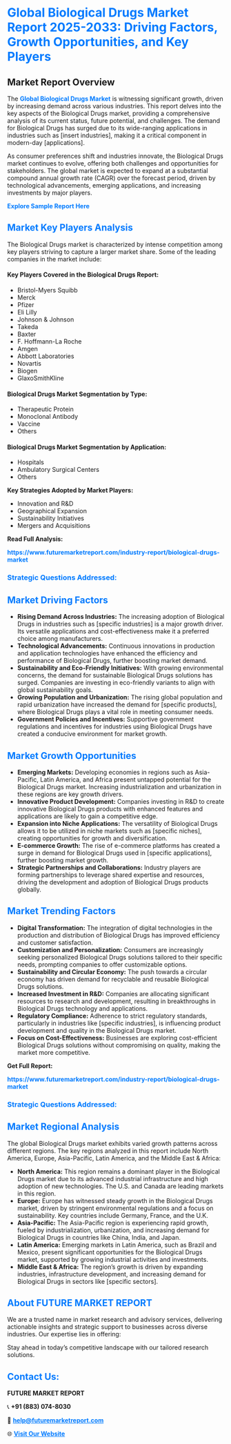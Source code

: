 <h1 style="color: #007BFF;">Global Biological Drugs Market Report 2025-2033: Driving Factors, Growth Opportunities, and Key Players</h1>

<section id="overview">
<h2>Market Report Overview</h2>
<p>The <a href="https://www.futuremarketreport.com/industry-report/biological-drugs-market" style="color: #007BFF; text-decoration: none;"><strong>Global Biological Drugs Market</strong></a> is witnessing significant growth, driven by increasing demand across various industries. This report delves into the key aspects of the Biological Drugs market, providing a comprehensive analysis of its current status, future potential, and challenges. The demand for Biological Drugs has surged due to its wide-ranging applications in industries such as [insert industries], making it a critical component in modern-day [applications].</p>
<p>As consumer preferences shift and industries innovate, the Biological Drugs market continues to evolve, offering both challenges and opportunities for stakeholders. The global market is expected to expand at a substantial compound annual growth rate (CAGR) over the forecast period, driven by technological advancements, emerging applications, and increasing investments by major players.</p>
</section>

<section id="overview">
<p><a href="https://www.futuremarketreport.com/request-sample/reportId=82843" style="color: #007BFF; text-decoration: none;"><strong>Explore Sample Report Here</strong></a></p>
</section>

<section id="key-players">
<h2 style="color: #007BFF;">Market Key Players Analysis</h2>
<p>The Biological Drugs market is characterized by intense competition among key players striving to capture a larger market share. Some of the leading companies in the market include:</p>
<h4>Key Players Covered in the Biological Drugs Report:</h4>
<ul><li>Bristol-Myers Squibb</li><li>Merck</li><li>Pfizer</li><li>Eli Lilly</li><li>Johnson &amp; Johnson</li><li>Takeda</li><li>Baxter</li><li>F. Hoffmann-La Roche</li><li>Amgen</li><li>Abbott Laboratories</li><li>Novartis</li><li>Biogen</li><li>GlaxoSmithKline</li></ul>
<h4>Biological Drugs Market Segmentation by Type:</h4>
<ul><li>Therapeutic Protein</li><li>Monoclonal Antibody</li><li>Vaccine</li><li>Others</li></ul>

<h4>Biological Drugs Market Segmentation by Application:</h4>
<ul><li>Hospitals</li><li>Ambulatory Surgical Centers</li><li>Others</li></ul>
<p><strong>Key Strategies Adopted by Market Players:</strong></p>
<ul>
<li>Innovation and R&D</li>
<li>Geographical Expansion</li>
<li>Sustainability Initiatives</li>
<li>Mergers and Acquisitions</li>
</ul>
</section>

<section>
<p><strong>Read Full Analysis: </strong></p><a href="https://www.futuremarketreport.com/industry-report/biological-drugs-market" style="color: #007BFF; text-decoration: none;"><strong>https://www.futuremarketreport.com/industry-report/biological-drugs-market</strong></a>
<h3 style="color: #007BFF;">Strategic Questions Addressed:</h3>
</section>

<section id="driving-factors">
<h2 style="color: #007BFF;">Market Driving Factors</h2>
<ul>
<li><strong>Rising Demand Across Industries:</strong> The increasing adoption of Biological Drugs in industries such as [specific industries] is a major growth driver. Its versatile applications and cost-effectiveness make it a preferred choice among manufacturers.</li>
<li><strong>Technological Advancements:</strong> Continuous innovations in production and application technologies have enhanced the efficiency and performance of Biological Drugs, further boosting market demand.</li>
<li><strong>Sustainability and Eco-Friendly Initiatives:</strong> With growing environmental concerns, the demand for sustainable Biological Drugs solutions has surged. Companies are investing in eco-friendly variants to align with global sustainability goals.</li>
<li><strong>Growing Population and Urbanization:</strong> The rising global population and rapid urbanization have increased the demand for [specific products], where Biological Drugs plays a vital role in meeting consumer needs.</li>
<li><strong>Government Policies and Incentives:</strong> Supportive government regulations and incentives for industries using Biological Drugs have created a conducive environment for market growth.</li>
</ul>
</section>

<section id="growth-opportunities">
<h2 style="color: #007BFF;">Market Growth Opportunities</h2>
<ul>
<li><strong>Emerging Markets:</strong> Developing economies in regions such as Asia-Pacific, Latin America, and Africa present untapped potential for the Biological Drugs market. Increasing industrialization and urbanization in these regions are key growth drivers.</li>
<li><strong>Innovative Product Development:</strong> Companies investing in R&D to create innovative Biological Drugs products with enhanced features and applications are likely to gain a competitive edge.</li>
<li><strong>Expansion into Niche Applications:</strong> The versatility of Biological Drugs allows it to be utilized in niche markets such as [specific niches], creating opportunities for growth and diversification.</li>
<li><strong>E-commerce Growth:</strong> The rise of e-commerce platforms has created a surge in demand for Biological Drugs used in [specific applications], further boosting market growth.</li>
<li><strong>Strategic Partnerships and Collaborations:</strong> Industry players are forming partnerships to leverage shared expertise and resources, driving the development and adoption of Biological Drugs products globally.</li>
</ul>
</section>

<section id="trending-factors">
<h2 style="color: #007BFF;">Market Trending Factors</h2>
<ul>
<li><strong>Digital Transformation:</strong> The integration of digital technologies in the production and distribution of Biological Drugs has improved efficiency and customer satisfaction.</li>
<li><strong>Customization and Personalization:</strong> Consumers are increasingly seeking personalized Biological Drugs solutions tailored to their specific needs, prompting companies to offer customizable options.</li>
<li><strong>Sustainability and Circular Economy:</strong> The push towards a circular economy has driven demand for recyclable and reusable Biological Drugs solutions.</li>
<li><strong>Increased Investment in R&D:</strong> Companies are allocating significant resources to research and development, resulting in breakthroughs in Biological Drugs technology and applications.</li>
<li><strong>Regulatory Compliance:</strong> Adherence to strict regulatory standards, particularly in industries like [specific industries], is influencing product development and quality in the Biological Drugs market.</li>
<li><strong>Focus on Cost-Effectiveness:</strong> Businesses are exploring cost-efficient Biological Drugs solutions without compromising on quality, making the market more competitive.</li>
</ul>
</section>

<section>
<p><strong>Get Full Report: </strong></p><a href="https://www.futuremarketreport.com/industry-report/biological-drugs-market" style="color: #007BFF; text-decoration: none;"><strong>https://www.futuremarketreport.com/industry-report/biological-drugs-market</strong></a>
<h3 style="color: #007BFF;">Strategic Questions Addressed:</h3>
</section>


<section id="regional-analysis">
<h2 style="color: #007BFF;">Market Regional Analysis</h2>
<p>The global Biological Drugs market exhibits varied growth patterns across different regions. The key regions analyzed in this report include North America, Europe, Asia-Pacific, Latin America, and the Middle East & Africa:</p>
<ul>
<li><strong>North America:</strong> This region remains a dominant player in the Biological Drugs market due to its advanced industrial infrastructure and high adoption of new technologies. The U.S. and Canada are leading markets in this region.</li>
<li><strong>Europe:</strong> Europe has witnessed steady growth in the Biological Drugs market, driven by stringent environmental regulations and a focus on sustainability. Key countries include Germany, France, and the U.K.</li>
<li><strong>Asia-Pacific:</strong> The Asia-Pacific region is experiencing rapid growth, fueled by industrialization, urbanization, and increasing demand for Biological Drugs in countries like China, India, and Japan.</li>
<li><strong>Latin America:</strong> Emerging markets in Latin America, such as Brazil and Mexico, present significant opportunities for the Biological Drugs market, supported by growing industrial activities and investments.</li>
<li><strong>Middle East & Africa:</strong> The region’s growth is driven by expanding industries, infrastructure development, and increasing demand for Biological Drugs in sectors like [specific sectors].</li>
</ul>
</section>

<footer>
<h2 style="color: #007BFF;">About FUTURE MARKET REPORT</h2>
<p>We are a trusted name in market research and advisory services, delivering actionable insights and strategic support to businesses across diverse industries. Our expertise lies in offering:</p>

<p>Stay ahead in today’s competitive landscape with our tailored research solutions.</p>

<h2 style="color: #007BFF;">Contact Us:</h2>
<p><strong>FUTURE MARKET REPORT</strong></p>
<p>📞 <strong>+91 (883) 074-8030</strong></p>
<p>📧 <strong><a href="mailto:help@futuremarketreport.com" style="color: #007BFF;">help@futuremarketreport.com</a></strong></p>
<p>🌐 <strong><a href="https://www.futuremarketreport.com/" style="color: #007BFF;">Visit Our Website</a></strong></p>
</footer>
